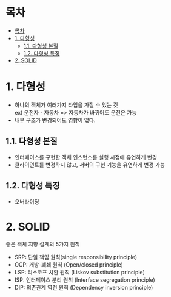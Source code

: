 # 목차
- [목차](#목차)
- [1. 다형성](#1-다형성)
  - [1.1. 다형성 본질](#11-다형성-본질)
  - [1.2. 다형성 특징](#12-다형성-특징)
- [2. SOLID](#2-solid)

# 1. 다형성
- 하나의 객체가 여러가지 타입을 가질 수 있는 것<br>
ex) 운전자 - 자동차 => 자동차가 바뀌어도 운전은 가능
- 내부 구조가 변경되어도 영향이 없다.

## 1.1. 다형성 본질
- 인터페이스를 구현한 객체 인스턴스를 실행 시점에 유연하게 변경
- 클라이언트를 변경하지 않고, 서버의 구현 기능을 유연하게 변경 가능

## 1.2. 다형성 특징
- 오버라이딩

# 2. SOLID
좋은 객체 지향 설계의 5가지 원칙
- SRP: 단일 책임 원칙(single responsibility principle)
- OCP: 개방-폐쇄 원칙 (Open/closed principle)
- LSP: 리스코프 치환 원칙 (Liskov substitution principle)
- ISP: 인터페이스 분리 원칙 (Interface segregation principle)
- DIP: 의존관계 역전 원칙 (Dependency inversion principle)


